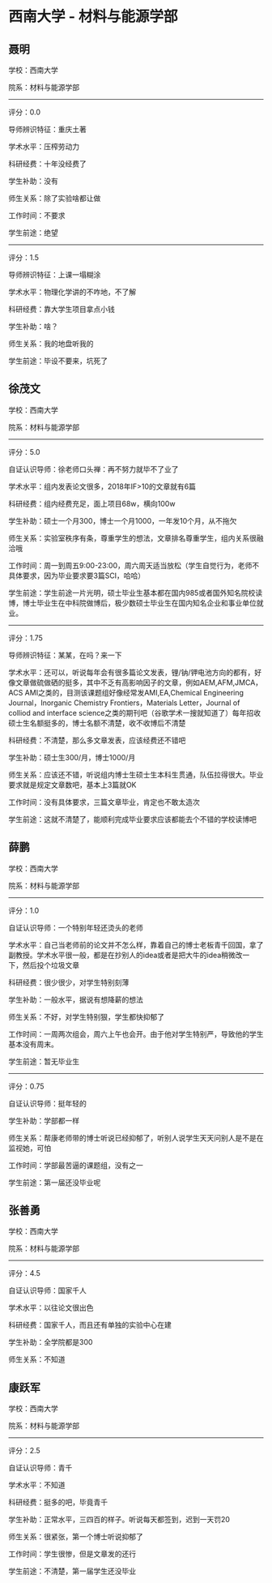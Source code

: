 # 西南大学 - 材料与能源学部

## 聂明

学校：西南大学

院系：材料与能源学部

* * *

评分：0.0

导师辨识特征：重庆土著

学术水平：压榨劳动力

科研经费：十年没经费了

学生补助：没有

师生关系：除了实验啥都让做

工作时间：不要求

学生前途：绝望

* * *

评分：1.5

导师辨识特征：上课一塌糊涂

学术水平：物理化学讲的不咋地，不了解

科研经费：靠大学生项目拿点小钱

学生补助：啥？

师生关系：我的地盘听我的

学生前途：毕设不要来，坑死了

## 徐茂文

学校：西南大学

院系：材料与能源学部

* * *

评分：5.0

自证认识导师：徐老师口头禅：再不努力就毕不了业了

学术水平：组内发表论文很多，2018年IF&gt;10的文章就有6篇

科研经费：组内经费充足，面上项目68w，横向100w

学生补助：硕士一个月300，博士一个月1000，一年发10个月，从不拖欠

师生关系：实验室秩序有条，尊重学生的想法，文章排名尊重学生，组内关系很融洽哦

工作时间：周一到周五9:00-23:00，周六周天适当放松（学生自觉行为，老师不具体要求，因为毕业要求要3篇SCI，哈哈）

学生前途：学生前途一片光明，硕士毕业生基本都在国内985或者国外知名院校读博，博士毕业生在中科院做博后，极少数硕士毕业生在国内知名企业和事业单位就业。

* * *

评分：1.75

导师辨识特征：某某，在吗？来一下

学术水平：还可以，听说每年会有很多篇论文发表，锂/钠/钾电池方向的都有，好像文章做硫做硒的挺多，其中不乏有高影响因子的文章，例如AEM,AFM,JMCA，ACS AMI之类的，目测该课题组好像经常发AMI,EA,Chemical Engineering Journal，Inorganic Chemistry Frontiers，Materials Letter，Journal of colliod and interface science之类的期刊吧（谷歌学术一搜就知道了）每年招收硕士生名额挺多的，博士名额不清楚，收不收博后不清楚

科研经费：不清楚，那么多文章发表，应该经费还不错吧

学生补助：硕士生300/月，博士1000/月

师生关系：应该还不错，听说组内博士生硕士生本科生贯通，队伍拉得很大。毕业要求就是规定文章数吧，基本上3篇就OK

工作时间：没有具体要求，三篇文章毕业，肯定也不敢太造次

学生前途：这就不清楚了，能顺利完成毕业要求应该都能去个不错的学校读博吧

## 薛鹏

学校：西南大学

院系：材料与能源学部

* * *

评分：1.0

自证认识导师：一个特别年轻还烫头的老师

学术水平：自己当老师前的论文并不怎么样，靠着自己的博士老板青千回国，拿了副教授。学术水平很一般，都是在抄别人的idea或者是把大牛的idea稍微改一下，然后投个垃圾文章

科研经费：很少很少，对学生特别刻薄

学生补助：一般水平，据说有想降薪的想法

师生关系：不好，对学生特别狠，学生都快抑郁了

工作时间：一周两次组会，周六上午也会开。由于他对学生特别严，导致他的学生基本没有周末。

学生前途：暂无毕业生

* * *

评分：0.75

自证认识导师：挺年轻的

学生补助：学部都一样

师生关系：帮康老师带的博士听说已经抑郁了，听别人说学生天天问别人是不是在监视她，可怕

工作时间：学部最苦逼的课题组，没有之一

学生前途：第一届还没毕业呢

## 张善勇

学校：西南大学

院系：材料与能源学部

* * *

评分：4.5

自证认识导师：国家千人

学术水平：以往论文很出色

科研经费：国家千人，而且还有单独的实验中心在建

学生补助：全学院都是300

师生关系：不知道

## 康跃军

学校：西南大学

院系：材料与能源学部

* * *

评分：2.5

自证认识导师：青千

学术水平：不知道

科研经费：挺多的吧，毕竟青千

学生补助：正常水平，三四百的样子。听说每天都签到，迟到一天罚20

师生关系：很紧张，第一个博士听说抑郁了

工作时间：学生很惨，但是文章发的还行

学生前途：不清楚，第一届学生还没毕业